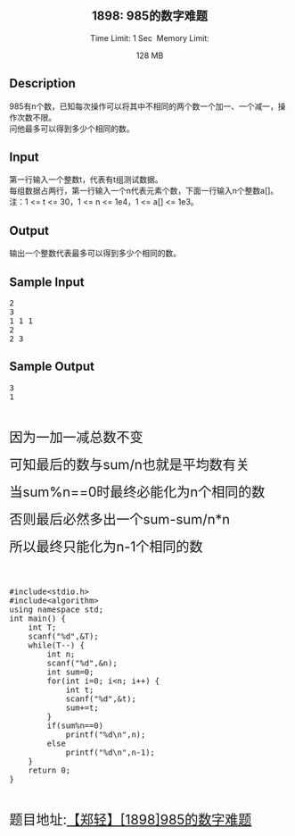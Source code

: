 
<p><span style="font-size:18px"></span></p>
<center>
<h2>1898: 985的数字难题</h2>
<span class="green">Time Limit: </span>1 Sec&nbsp;&nbsp;<span class="green">Memory Limit: </span>
128 MB<br>
</center>
<h2>Description</h2>
<div class="content">
<div>985有n个数，已知每次操作可以将其中不相同的两个数一个加一、一个减一，操作次数不限。</div>
<div>问他最多可以得到多少个相同的数。</div>
</div>
<h2>Input</h2>
<div class="content">
<div>第一行输入一个整数t，代表有t组测试数据。</div>
<div>每组数据占两行，第一行输入一个n代表元素个数，下面一行输入n个整数a[]。</div>
<div>注：1 &lt;= t &lt;= 30，1 &lt;= n &lt;= 1e4，1 &lt;= a[] &lt;= 1e3。</div>
</div>
<h2>Output</h2>
<div class="content">
<p>输出一个整数代表最多可以得到多少个相同的数。</p>
</div>
<h2>Sample Input</h2>
<div class="content pre"><span class="sampledata"></span>
<pre>2
3
1 1 1
2
2 3</pre>
</div>
<h2>Sample Output</h2>
<div class="content pre"><span class="sampledata"></span>
<pre>3
1</pre>
</div>
<p></p>
<p><br>
</p>
<p><span style="font-size:24px">因为一加一减总数不变</span></p>
<p><span style="font-size:24px">可知最后的数与sum/n也就是平均数有关</span></p>
<p><span style="font-size:24px">当sum%n==0时最终必能化为n个相同的数</span></p>
<p><span style="font-size:24px">否则最后必然多出一个sum-sum/n*n</span></p>
<p><span style="font-size:24px">所以最终只能化为n-1个相同的数</span></p>
<p><span style="font-size:24px"><br>
</span></p>
<p><span style="font-size:24px"></span><pre code_snippet_id="1805127" snippet_file_name="blog_20160803_1_9221027"  name="code" class="cpp">#include&lt;stdio.h&gt; 
#include&lt;algorithm&gt; 
using namespace std; 
int main() { 
    int T; 
    scanf(&quot;%d&quot;,&amp;T); 
    while(T--) { 
        int n; 
        scanf(&quot;%d&quot;,&amp;n); 
        int sum=0; 
        for(int i=0; i&lt;n; i++) { 
            int t; 
            scanf(&quot;%d&quot;,&amp;t); 
            sum+=t; 
        } 
        if(sum%n==0) 
            printf(&quot;%d\n&quot;,n); 
        else
            printf(&quot;%d\n&quot;,n-1); 
    } 
    return 0; 
}  </pre><br>
</p>
<p><span style="font-size:24px">题目地址:<a target="_blank" href="http://acm.zzuli.edu.cn/zzuliacm/problem.php?id=1898">【郑轻】[1898]985的数字难题</a></span></p>

